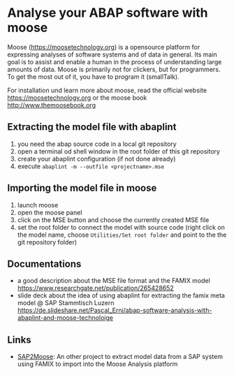 # Analyse your ABAP software with moose

Moose (https://moosetechnology.org) is a opensource platform for expressing analyses of software systems and of data in general.
Its main goal is to assist and enable a human in the process of understanding large amounts of data.
Moose is primarily not for clickers, but for programmers. To get the most out of it, you have to program it (smallTalk).

For installation und learn more about moose, read the official website https://moosetechnology.org or the moose book
http://www.themoosebook.org

## Extracting the model file with abaplint
1. you need the abap source code in a local git repository
2. open a terminal od shell window in the root folder of this git repository
3. create your abaplint configuration (if not done already)
4. execute `abaplint -m --outfile <projectname>.mse`

## Importing the model file in moose
1. launch moose
2. open the moose panel
3. click on the MSE button and choose the currently created MSE file
4. set the root folder to connect the model with source code (right click on the model name, choose `Utilities/Set root folder` and point to the the git
repository folder)

## Documentations
 * a good description about the MSE file format and the FAMIX model https://www.researchgate.net/publication/265428652
 * slide deck about the idea of using abaplint for extracting the famix meta model @ SAP Stammtisch Luzern https://de.slideshare.net/Pascal_Erni/abap-software-analysis-with-abaplint-and-moose-technoloige
 
## Links
* [SAP2Moose](https://github.com/SAP2Moose/SAP2Moose): An other project to extract model data from a SAP system using FAMIX to import into the Moose Analysis platform


